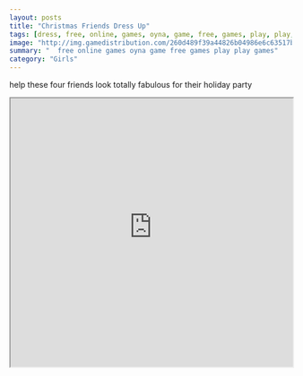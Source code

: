 ```yaml
---
layout: posts
title: "Christmas Friends Dress Up"
tags: [dress, free, online, games, oyna, game, free, games, play, play, games]
image: "http://img.gamedistribution.com/260d489f39a44826b04986e6c63517b5.jpg"
summary: "  free online games oyna game free games play play games"
category: "Girls"
---
```


help these four friends look totally fabulous for their holiday party

<iframe width="100%" height="480px;" src="http://flash.gamedistribution.com?game=260d489f39a44826b04986e6c63517b5"></iframe>